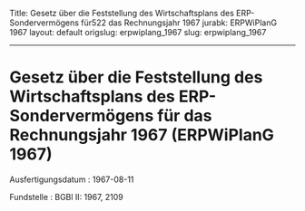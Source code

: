 Title: Gesetz über die Feststellung des Wirtschaftsplans des ERP-Sondervermögens für522
  das Rechnungsjahr 1967
jurabk: ERPWiPlanG 1967
layout: default
origslug: erpwiplang_1967
slug: erpwiplang_1967

---

# Gesetz über die Feststellung des Wirtschaftsplans des ERP-Sondervermögens für das Rechnungsjahr 1967 (ERPWiPlanG 1967)

Ausfertigungsdatum
:   1967-08-11

Fundstelle
:   BGBl II: 1967, 2109

